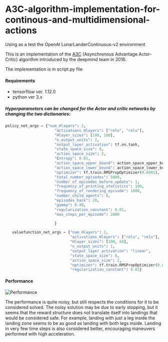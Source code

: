 # A3C-algorithm-implementation-for-continous-and-multidimensional-actions
Using as a test the OpenAI LunarLanderContinuous-v2 environment

This is an implementation of the [A3C](https://arxiv.org/abs/1602.01783) (Asynchronous Advantage Actor-Critic) algorithm introduced by the
deepmind team in 2016.

The implementation is in script.py file

#### Requirements
+ tensorflow ver. 1.12.0
+ python ver 3.x

##### Hyperparameters can be changed  for the Actor and critic networks by changing the two dictionaries:
 
 ```python
 policy_net_args = {"num_Hlayers": 2,
                       "activations_Hlayers": ["relu", "relu"],
                       "Hlayer_sizes": [100, 100],
                       "n_output_units": 2,
                       "output_layer_activation": tf.nn.tanh,
                       "state_space_size": 8,
                       "action_space_size": 2,
                       "Entropy": 0.01,
                       "action_space_upper_bound": action_space_upper_bound,
                       "action_space_lower_bound": action_space_lower_bound,
                       "optimizer": tf.train.RMSPropOptimizer(0.0001),
                       "total_number_episodes": 5000,
                       "number_of_episodes_before_update": 1,
                       "frequency_of_printing_statistics": 100,
                       "frequency_of_rendering_episode": 1000,
                       "number_child_agents": 8,
                       "episodes_back": 20,
                       "gamma": 0.99,
                       "regularization_constant": 0.01,
                       "max_steps_per_episode": 2000

                       }

    valuefunction_net_args = {"num_Hlayers": 2,
                              "activations_Hlayers": ["relu", "relu"],
                              "Hlayer_sizes": [100, 64],
                              "n_output_units": 1,
                              "output_layer_activation": "linear",
                              "state_space_size": 8,
                              "action_space_size": 2,
                              "optimizer": tf.train.RMSPropOptimizer(0.01),
                              "regularization_constant": 0.01}

````
  
  
#### Performance 

![Performance](https://github.com/TomeASilva/A3C-algorithm-implementation-for-continous-and-multidimensional-actions/blob/master/supporting_images/Figure_1.png "Performance")

The performance is quite noisy, but still respects the conditions for it to be considered solved. The noisy solution may be due to early
stopping, but it seems that the reward structure does not translate itself into landings that would be considered safe. For example, landing with just a leg inside the landing zone seems to be as good as landing with both legs inside. Landing in very few time steps is also considered better, encouraging maneuvers performed with high acceleration. 

  
